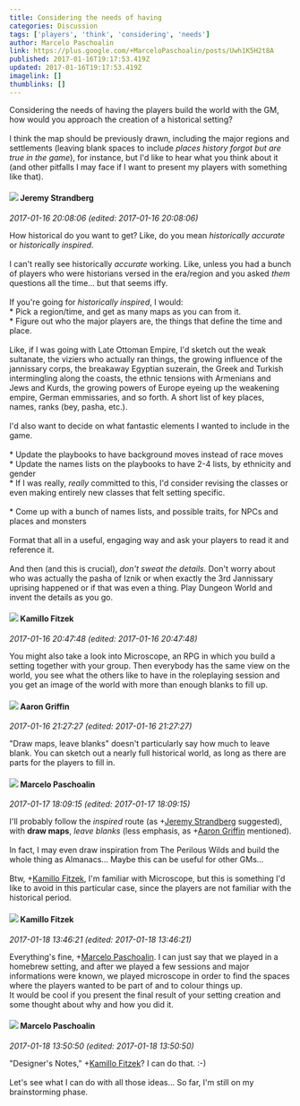 ```yaml
---
title: Considering the needs of having
categories: Discussion
tags: ['players', 'think', 'considering', 'needs']
author: Marcelo Paschoalin
link: https://plus.google.com/+MarceloPaschoalin/posts/Uwh1K5H2t8A
published: 2017-01-16T19:17:53.419Z
updated: 2017-01-16T19:17:53.419Z
imagelink: []
thumblinks: []
---
```


Considering the needs of having the players build the world with the GM, how would you approach the creation of a historical setting?<br /><br />I think the map should be previously drawn, including the major regions and settlements (leaving blank spaces to include <i>places history forgot but are true in the game</i>), for instance, but I&#39;d like to hear what you think about it (and other pitfalls I may face if I want to present my players with something like that).
<div id='comment z13twb14tsiyhd1xb04cjj5hekycg55rcqo0k'>
  <h4><img src='{{site.baseurl}}//images/avatars/102595580176380683252_photo.jpg'> Jeremy Strandberg</h4>
      <p><cite>2017-01-16 20:08:06 (edited: 2017-01-16 20:08:06)</cite></p>
        <p>How historical do you want to get?  Like, do you mean <i>historically accurate</i> or <i>historically inspired</i>.<br /><br />I can&#39;t really see historically <i>accurate</i> working. Like, unless you had a bunch of players who were historians versed in the era/region and you asked <i>them</i> questions all the time... but that seems iffy.<br /><br />If you&#39;re going for <i>historically inspired</i>, I would:<br />* Pick a region/time, and get as many maps as you can from it.<br />* Figure out who the major players are, the things that define the time and place.  <br /><br />Like, if I was going with Late Ottoman Empire, I&#39;d sketch out the weak sultanate, the viziers who actually ran things, the growing influence of the jannissary corps, the breakaway Egyptian suzerain, the Greek and Turkish intermingling along the coasts, the ethnic tensions with Armenians and Jews and Kurds, the growing powers of Europe eyeing up the weakening empire, German emmissaries, and so forth.  A short list of key places, names, ranks (bey, pasha, etc.).<br /><br />I&#39;d also want to decide on what fantastic elements I wanted to include in the game.<br /><br />* Update the playbooks to have background moves instead of race moves<br />* Update the names lists on the playbooks to have 2-4 lists, by ethnicity and gender<br />* If I was really, <i>really</i> committed to this, I&#39;d consider revising the classes or even making entirely new classes that felt setting specific.  <br /><br />* Come up with a bunch of names lists, and possible traits, for NPCs and places and monsters<br /><br />Format that all in a useful, engaging way and ask your players to read it and reference it.<br /><br />And then (and this is crucial), <i>don&#39;t sweat the details.</i>  Don&#39;t worry about who was actually the pasha of Iznik or when exactly the 3rd Jannissary uprising happened or if that was even a thing.  Play Dungeon World and invent the details as you go.</p>
</div>
        

<div id='comment z13twb14tsiyhd1xb04cjj5hekycg55rcqo0k'>
  <h4><img src='{{site.baseurl}}//images/avatars/111052866131547436082_photo.jpg'> Kamillo Fitzek</h4>
      <p><cite>2017-01-16 20:47:48 (edited: 2017-01-16 20:47:48)</cite></p>
        <p>You might also take a look into Microscope, an RPG in which you build a setting together with your group. Then everybody has the same view on the world, you see what the others like to have in the roleplaying session and you get an image of the world with more than enough blanks to fill up.</p>
</div>
        

<div id='comment z13twb14tsiyhd1xb04cjj5hekycg55rcqo0k'>
  <h4><img src='{{site.baseurl}}//images/avatars/103667855585775066713_photo.jpg'> Aaron Griffin</h4>
      <p><cite>2017-01-16 21:27:27 (edited: 2017-01-16 21:27:27)</cite></p>
        <p>&quot;Draw maps, leave blanks&quot; doesn&#39;t particularly say how much to leave blank. You can sketch out a nearly full historical world, as long as there are parts for the players to fill in.</p>
</div>
        

<div id='comment z13twb14tsiyhd1xb04cjj5hekycg55rcqo0k'>
  <h4><img src='{{site.baseurl}}//images/avatars/107338296656333320250_photo.jpg'> Marcelo Paschoalin</h4>
      <p><cite>2017-01-17 18:09:15 (edited: 2017-01-17 18:09:15)</cite></p>
        <p>I&#39;ll probably follow the <i>inspired</i> route (as <span class="proflinkWrapper"><span class="proflinkPrefix">+</span><a class="proflink" href="https://plus.google.com/102595580176380683252" oid="102595580176380683252">Jeremy Strandberg</a></span> suggested), with <b>draw maps</b>, <i>leave blanks</i> (less emphasis, as <span class="proflinkWrapper"><span class="proflinkPrefix">+</span><a class="proflink" href="https://plus.google.com/103667855585775066713" oid="103667855585775066713">Aaron Griffin</a></span> mentioned).<br /><br />In fact, I may even draw inspiration from The Perilous Wilds and build the whole thing as Almanacs... Maybe this can be useful for other GMs...<br /><br />Btw, <span class="proflinkWrapper"><span class="proflinkPrefix">+</span><a class="proflink" href="https://plus.google.com/111052866131547436082" oid="111052866131547436082">Kamillo Fitzek</a></span>, I&#39;m familiar with Microscope, but this is something I&#39;d like to avoid in this particular case, since the players are not familiar with the historical period.</p>
</div>
        

<div id='comment z13twb14tsiyhd1xb04cjj5hekycg55rcqo0k'>
  <h4><img src='{{site.baseurl}}//images/avatars/111052866131547436082_photo.jpg'> Kamillo Fitzek</h4>
      <p><cite>2017-01-18 13:46:21 (edited: 2017-01-18 13:46:21)</cite></p>
        <p>Everything&#39;s fine, <span class="proflinkWrapper"><span class="proflinkPrefix">+</span><a class="proflink" href="https://plus.google.com/107338296656333320250" oid="107338296656333320250">Marcelo Paschoalin</a></span>. I can just say that we played in a homebrew setting, and after we played a few sessions and major informations were known, we played microscope in order to find the spaces where the players wanted to be part of and to colour things up. <br />It would be cool if you present the final result of your setting creation and some thought about why and how you did it.</p>
</div>
        

<div id='comment z13twb14tsiyhd1xb04cjj5hekycg55rcqo0k'>
  <h4><img src='{{site.baseurl}}//images/avatars/107338296656333320250_photo.jpg'> Marcelo Paschoalin</h4>
      <p><cite>2017-01-18 13:50:50 (edited: 2017-01-18 13:50:50)</cite></p>
        <p>&quot;Designer&#39;s Notes,&quot; <span class="proflinkWrapper"><span class="proflinkPrefix">+</span><a class="proflink" href="https://plus.google.com/111052866131547436082" oid="111052866131547436082">Kamillo Fitzek</a></span>? I can do that. :-)<br /><br />Let&#39;s see what I can do with all those ideas... So far, I&#39;m still on my brainstorming phase.</p>
</div>
        